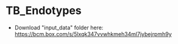 # TB_Endotypes
* Download "input_data" folder here: https://bcm.box.com/s/5lxqk347vvwhkmeh34ml7jybejrpmh9y
